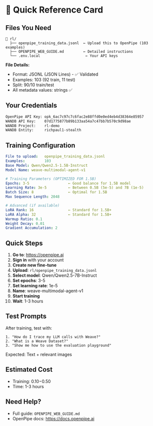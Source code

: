 # 🚀 Quick Reference Card

## Files You Need

```
📁 rl/
  ├── openpipe_training_data.jsonl  ← Upload this to OpenPipe (103 examples)
  ├── OPENPIPE_WEB_GUIDE.md         ← Detailed instructions
  └── .env.local                     ← Your API keys
```

**File Details:**
- Format: JSONL (JSON Lines) - ✅ Validated
- Examples: 103 (92 train, 11 test)
- Split: 90/10 train/test
- All metadata values: strings ✅

## Your Credentials

```bash
OpenPipe API Key: opk_6ac7c97c7c6fac2e88ffd0e0ed4eb4d38364e85957
WANDB API Key:    07d1775877b89b133aa54a7c47bb7b570c9d98ae
WANDB Project:    rl-demo
WANDB Entity:     richpaul1-stealth
```

## Training Configuration

```yaml
File to upload:   openpipe_training_data.jsonl
Examples:         103
Base Model: Qwen/Qwen2.5-1.5B-Instruct
Model Name: weave-multimodal-agent-v1

# Training Parameters (OPTIMIZED FOR 1.5B)
Epochs: 3-5                  ← Good balance for 1.5B model
Learning Rate: 3e-5          ← Between 0.5B (5e-5) and 7B (1e-5)
Batch Size: 8                ← Optimal for 1.5B
Max Sequence Length: 2048

# Advanced (if available)
LoRA Rank: 16                ← Standard for 1.5B+
LoRA Alpha: 32               ← Standard for 1.5B+
Warmup Ratio: 0.1
Weight Decay: 0.01
Gradient Accumulation: 2
```

## Quick Steps

1. **Go to**: https://openpipe.ai
2. **Sign in** with your account
3. **Create new fine-tune**
4. **Upload**: `rl/openpipe_training_data.jsonl`
5. **Select model**: Qwen/Qwen2.5-7B-Instruct
6. **Set epochs**: 3-5
7. **Set learning rate**: 1e-5
8. **Name**: weave-multimodal-agent-v1
9. **Start training**
10. **Wait**: 1-3 hours

## Test Prompts

After training, test with:

```
1. "How do I trace my LLM calls with Weave?"
2. "What is a Weave Dataset?"
3. "Show me how to use the evaluation playground"
```

Expected: Text + relevant images

## Estimated Cost

- Training: $0.10-$0.50
- Time: 1-3 hours

## Need Help?

- Full guide: `OPENPIPE_WEB_GUIDE.md`
- OpenPipe docs: https://docs.openpipe.ai

